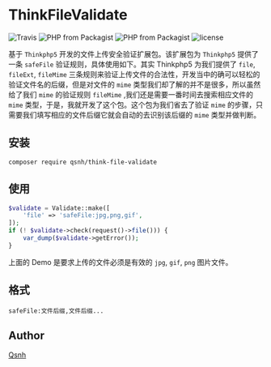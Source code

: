 # ThinkFileValidate


![Travis](https://img.shields.io/travis/USER/REPO.svg)
![PHP from Packagist](https://img.shields.io/packagist/php-v/symfony/symfony.svg)
![PHP from Packagist](https://img.shields.io/packagist/php-v/symfony/symfony.svg)
![license](https://img.shields.io/github/license/mashape/apistatus.svg)


基于 `Thinkphp5` 开发的文件上传安全验证扩展包。该扩展包为 `Thinkphp5` 提供了一条 `safeFile` 验证规则，具体使用如下。其实 Thinkphp5 为我们提供了 `file`, `fileExt`, `fileMime` 三条规则来验证上传文件的合法性，开发当中的确可以轻松的验证文件名的后缀，但是对文件的 `mime` 类型我们却了解的并不是很多，所以虽然给了我们 `mime` 的验证规则 `fileMime` ,我们还是需要一番时间去搜索相应文件的 `mime` 类型，于是，我就开发了这个包。这个包为我们省去了验证 `mime` 的步骤，只需要我们填写相应的文件后缀它就会自动的去识别该后缀的 `mime` 类型并做判断。

## 安装

```
composer require qsnh/think-file-validate
```

## 使用

```php
$validate = Validate::make([
    'file' => 'safeFile:jpg,png,gif',
]);
if (! $validate->check(request()->file())) {
    var_dump($validate->getError());
}
```

上面的 Demo 是要求上传的文件必须是有效的 `jpg`, `gif`, `png` 图片文件。

## 格式

```
safeFile:文件后缀,文件后缀...
```

## Author 

[Qsnh](https://github.com/Qsnh)